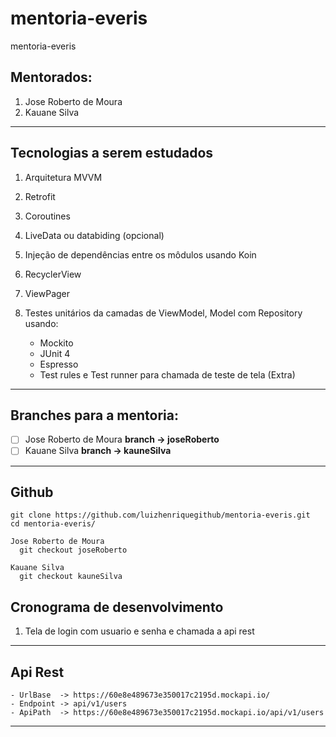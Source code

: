 # mentoria-everis
mentoria-everis

## Mentorados:

1. Jose Roberto de Moura
2. Kauane Silva

------

## Tecnologias a serem estudados

1. Arquitetura MVVM

2. Retrofit

3.  Coroutines

4. LiveData ou databiding (opcional)

5. Injeção de dependências entre os môdulos usando Koin

6. RecyclerView

7. ViewPager

8. Testes unitários da camadas de ViewModel, Model com Repository usando: 

   - Mockito
   - JUnit 4
   - Espresso
   - Test rules e Test runner para chamada de teste de tela (Extra)

   

------

## Branches para a mentoria:

- [ ] Jose Roberto de Moura **branch -> joseRoberto**
- [ ] Kauane Silva **branch -> kauneSilva** 

------

## Github

```shell
git clone https://github.com/luizhenriquegithub/mentoria-everis.git
cd mentoria-everis/

Jose Roberto de Moura 
  git checkout joseRoberto

Kauane Silva	      
  git checkout kauneSilva
```

## Cronograma de desenvolvimento

1. Tela de login com usuario e senha e chamada a api rest 


------

## Api Rest

```
- UrlBase  -> https://60e8e489673e350017c2195d.mockapi.io/
- Endpoint -> api/v1/users
- ApiPath  -> https://60e8e489673e350017c2195d.mockapi.io/api/v1/users
```



------

